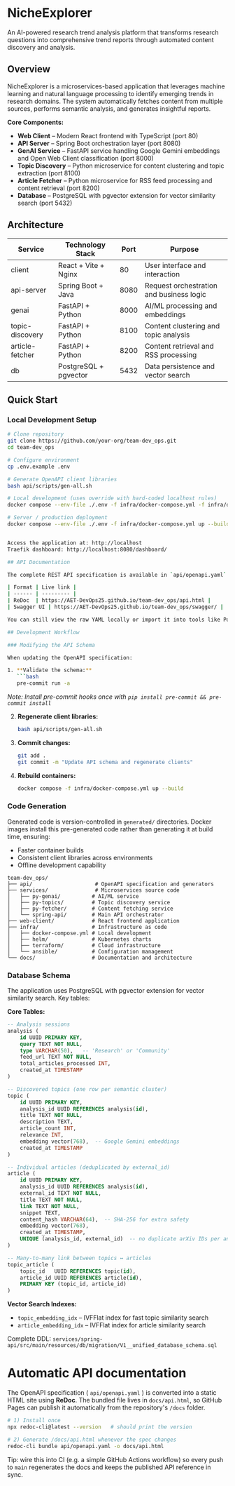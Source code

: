 # NicheExplorer

An AI-powered research trend analysis platform that transforms research questions into comprehensive trend reports through automated content discovery and analysis.

## Overview

NicheExplorer is a microservices-based application that leverages machine learning and natural language processing to identify emerging trends in research domains. The system automatically fetches content from multiple sources, performs semantic analysis, and generates insightful reports.

**Core Components:**
- **Web Client** – Modern React frontend with TypeScript (port 80)
- **API Server** – Spring Boot orchestration layer (port 8080)
- **GenAI Service** – FastAPI service handling Google Gemini embeddings and Open Web Client classification (port 8000)
- **Topic Discovery** – Python microservice for content clustering and topic extraction (port 8100)
- **Article Fetcher** – Python microservice for RSS feed processing and content retrieval (port 8200)
- **Database** – PostgreSQL with pgvector extension for vector similarity search (port 5432)

## Architecture

| Service | Technology Stack | Port | Purpose |
|---------|------------------|------|---------|
| client | React + Vite + Nginx | 80 | User interface and interaction |
| api-server | Spring Boot + Java | 8080 | Request orchestration and business logic |
| genai | FastAPI + Python | 8000 | AI/ML processing and embeddings |
| topic-discovery | FastAPI + Python | 8100 | Content clustering and topic analysis |
| article-fetcher | FastAPI + Python | 8200 | Content retrieval and RSS processing |
| db | PostgreSQL + pgvector | 5432 | Data persistence and vector search |

## Quick Start

### Local Development Setup

```bash
# Clone repository
git clone https://github.com/your-org/team-dev_ops.git
cd team-dev_ops

# Configure environment
cp .env.example .env

# Generate OpenAPI client libraries
bash api/scripts/gen-all.sh

# Local development (uses override with hard-coded localhost rules)
docker compose --env-file ./.env -f infra/docker-compose.yml -f infra/docker-compose.override.yml up --build -d

# Server / production deployment
docker compose --env-file ./.env -f infra/docker-compose.yml up --build -d


Access the application at: http://localhost
Traefik dashboard: http://localhost:8080/dashboard/

## API Documentation

The complete REST API specification is available in `api/openapi.yaml` and published automatically via GitHub Pages:

| Format | Live link |
| ------ | --------- |
| ReDoc  | https://AET-DevOps25.github.io/team-dev_ops/api.html |
| Swagger UI | https://AET-DevOps25.github.io/team-dev_ops/swagger/ |

You can still view the raw YAML locally or import it into tools like Postman, but the hosted docs stay up-to-date on every push.

## Development Workflow

### Modifying the API Schema

When updating the OpenAPI specification:

1. **Validate the schema:**
   ```bash
   pre-commit run -a
   ```
   *Note: Install pre-commit hooks once with `pip install pre-commit && pre-commit install`*

2. **Regenerate client libraries:**
   ```bash
   bash api/scripts/gen-all.sh
   ```

3. **Commit changes:**
   ```bash
   git add .
   git commit -m "Update API schema and regenerate clients"
   ```

4. **Rebuild containers:**
   ```bash
   docker compose -f infra/docker-compose.yml up --build
   ```

### Code Generation

Generated code is version-controlled in `generated/` directories. Docker images install this pre-generated code rather than generating it at build time, ensuring:
- Faster container builds
- Consistent client libraries across environments
- Offline development capability


```
team-dev_ops/
├── api/                    # OpenAPI specification and generators
├── services/               # Microservices source code
│   ├── py-genai/          # AI/ML service
│   ├── py-topics/         # Topic discovery service
│   ├── py-fetcher/        # Content fetching service
│   └── spring-api/        # Main API orchestrator
├── web-client/            # React frontend application
├── infra/                 # Infrastructure as code
│   ├── docker-compose.yml # Local development
│   ├── helm/              # Kubernetes charts
│   ├── terraform/         # Cloud infrastructure
│   └── ansible/           # Configuration management
└── docs/                  # Documentation and architecture
```


### Database Schema

The application uses PostgreSQL with pgvector extension for vector similarity search. Key tables:

**Core Tables:**
```sql
-- Analysis sessions
analysis (
    id UUID PRIMARY KEY,
    query TEXT NOT NULL,
    type VARCHAR(50),   -- 'Research' or 'Community'
    feed_url TEXT NOT NULL,
    total_articles_processed INT,
    created_at TIMESTAMP
)

-- Discovered topics (one row per semantic cluster)
topic (
    id UUID PRIMARY KEY,
    analysis_id UUID REFERENCES analysis(id),
    title TEXT NOT NULL,
    description TEXT,
    article_count INT,
    relevance INT,
    embedding vector(768),  -- Google Gemini embeddings
    created_at TIMESTAMP
)

-- Individual articles (deduplicated by external_id)
article (
    id UUID PRIMARY KEY,
    analysis_id UUID REFERENCES analysis(id),
    external_id TEXT NOT NULL,
    title TEXT NOT NULL,
    link TEXT NOT NULL,
    snippet TEXT,
    content_hash VARCHAR(64),  -- SHA-256 for extra safety
    embedding vector(768),
    created_at TIMESTAMP,
    UNIQUE (analysis_id, external_id)  -- no duplicate arXiv IDs per analysis
)

-- Many-to-many link between topics ↔ articles
topic_article (
    topic_id   UUID REFERENCES topic(id),
    article_id UUID REFERENCES article(id),
    PRIMARY KEY (topic_id, article_id)
)
```

**Vector Search Indexes:**
* `topic_embedding_idx`   – IVFFlat index for fast topic similarity search
* `article_embedding_idx` – IVFFlat index for article similarity search

Complete DDL: `services/spring-api/src/main/resources/db/migration/V1__unified_database_schema.sql`

# Automatic API documentation

The OpenAPI specification ( `api/openapi.yaml` ) is converted into a static HTML
site using **ReDoc**.  The bundled file lives in `docs/api.html`, so GitHub
Pages can publish it automatically from the repository's `/docs` folder.

```bash
# 1) Install once
npx redoc-cli@latest --version   # should print the version

# 2) Generate /docs/api.html whenever the spec changes
redoc-cli bundle api/openapi.yaml -o docs/api.html

```

Tip: wire this into CI (e.g. a simple GitHub Actions workflow) so every push to
`main` regenerates the docs and keeps the published API reference in sync.

